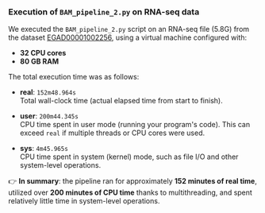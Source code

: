 ### Execution of `BAM_pipeline_2.py` on RNA-seq data

We executed the `BAM_pipeline_2.py` script on an RNA-seq file (5.8G) from the dataset [EGAD00001002256](https://www.ega-archive.org/datasets/EGAD00001002256), using a virtual machine configured with:

- **32 CPU cores**
- **80 GB RAM**

The total execution time was as follows:

- **real**: `152m48.964s`  
  Total wall-clock time (actual elapsed time from start to finish).

- **user**: `200m44.345s`  
  CPU time spent in user mode (running your program's code). This can exceed `real` if multiple threads or CPU cores were used.

- **sys**: `4m45.965s`  
  CPU time spent in system (kernel) mode, such as file I/O and other system-level operations.

👉 **In summary**: the pipeline ran for approximately **152 minutes of real time**, utilized over **200 minutes of CPU time** thanks to multithreading, and spent relatively little time in system-level operations.
